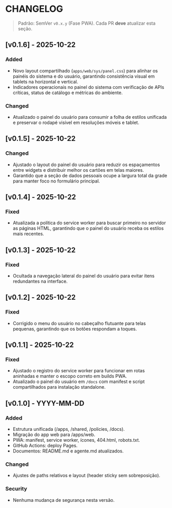 # CHANGELOG
> Padrão: SemVer `v0.x.y` (Fase PWA). Cada PR **deve** atualizar esta seção.

## [v0.1.6] - 2025-10-22
### Added
- Novo layout compartilhado (`apps/web/sys/panel.css`) para alinhar os painéis do sistema e do usuário, garantindo consistência visual em tablets na horizontal e vertical.
- Indicadores operacionais no painel do sistema com verificação de APIs críticas, status de catálogo e métricas do ambiente.

### Changed
- Atualizado o painel do usuário para consumir a folha de estilos unificada e preservar o rodapé visível em resoluções móveis e tablet.

## [v0.1.5] - 2025-10-22
### Changed
- Ajustado o layout do painel do usuário para reduzir os espaçamentos entre widgets e distribuir melhor os cartões em telas maiores.
- Garantido que a seção de dados pessoais ocupe a largura total da grade para manter foco no formulário principal.

## [v0.1.4] - 2025-10-22
### Fixed
- Atualizada a política do service worker para buscar primeiro no servidor as páginas HTML, garantindo que o painel do usuário receba os estilos mais recentes.

## [v0.1.3] - 2025-10-22
### Fixed
- Ocultada a navegação lateral do painel do usuário para evitar itens redundantes na interface.

## [v0.1.2] - 2025-10-22
### Fixed
- Corrigido o menu do usuário no cabeçalho flutuante para telas pequenas, garantindo que os botões respondam a toques.

## [v0.1.1] - 2025-10-22
### Fixed
- Ajustado o registro do service worker para funcionar em rotas aninhadas e manter o escopo correto em builds PWA.
- Atualizado o painel do usuário em `/docs` com manifest e script compartilhados para instalação standalone.

## [v0.1.0] - YYYY-MM-DD
### Added
- Estrutura unificada (/apps, /shared, /policies, /docs).
- Migração do app web para /apps/web.
- PWA: manifest, service worker, ícones, 404.html, robots.txt.
- GitHub Actions: deploy Pages.
- Documentos: README.md e agente.md atualizados.

### Changed
- Ajustes de paths relativos e layout (header sticky sem sobreposição).

### Security
- Nenhuma mudança de segurança nesta versão.
